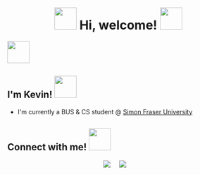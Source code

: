 <h1 align="center"><img src="https://media4.giphy.com/media/XDXqX6n1VrzXuVGiId/giphy.gif?cid=790b7611fab755c9cdaf352b5cb4e21d44f57cdb40ffe98a&rid=giphy.gif&ct=s" width="50"> Hi, welcome! <img src="https://media0.giphy.com/media/oz45ELYgMoYVsZqmor/giphy.gif?cid=790b76112f07e7eabb7bc60b896d8ab9043f64c6ddd7e01c&rid=giphy.gif&ct=s" width="50"></h1>

<img src="https://giphy.com/stickers/pokemon-dragonite-dracolosse-XDXqX6n1VrzXuVGiId" width="50">

<h2>I'm Kevin! <img src="https://media2.giphy.com/media/IQebREsGFRXmo/giphy.gif?cid=790b761103b220be924e7c21588fad73fe19376127eee8d0&rid=giphy.gif&ct=s" width="50"></h2>
<ul>
  <li>I'm currently a BUS & CS student @  <a href=https://www.sfu.ca target="blank">Simon Fraser University </a></li>
</ul>


<h2>Connect with me! <img src="https://media3.giphy.com/media/Xdv29zqFlaSlO/giphy.gif?cid=790b76119db010299c04604964b29d63f53e31fe985a7228&rid=giphy.gif&ct=s" width="50"></h2>

<p align="center">
  <a target="_blank"href="https://www.linkedin.com/in/kv-liu/"><img src="https://img.shields.io/badge/linkedin-%230077B5.svg?&style=for-the-badge&logo=linkedin&logoColor=white"/></a>&nbsp;&nbsp;&nbsp;&nbsp;
  <a href="mailto:kevinliu8260@hotmail.com?subject=Hello%20Kevin,%20From%20Github"><img src="https://img.shields.io/badge/-Hotmail-0078D4?style=for-the-badge&logo=microsoft-outlook&logoColor=white" /></a>&nbsp;&nbsp;&nbsp;&nbsp;
</p>




<!--
**kv-liu/kv-liu** is a ✨ _special_ ✨ repository because its `README.md` (this file) appears on your GitHub profile.

Here are some ideas to get you started:

- 🔭 I’m currently working on ...
- 🌱 I’m currently learning ...
- 👯 I’m looking to collaborate on ...
- 🤔 I’m looking for help with ...
- 💬 Ask me about ...
- 📫 How to reach me: ...
- 😄 Pronouns: ...
- ⚡ Fun fact: ...
-->
